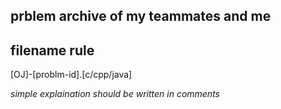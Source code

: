 prblem archive of my teammates and me
--------------------------------------

filename rule
-----------
[OJ]-[problm-id].[c/cpp/java]

*simple explaination should be written in comments*

